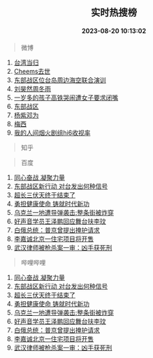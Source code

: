 <div align="center"><h2>实时热搜榜</h2><h4>2023-08-20 10:13:02</h4></div>

> 微博  

1. [台湾当归](https://s.weibo.com/weibo?q=%23%E5%8F%B0%E6%B9%BE%E5%BD%93%E5%BD%92%23&t=31&band_rank=1&Refer=top)<br />
2. [Cheems去世](https://s.weibo.com/weibo?q=%23Cheems%E5%8E%BB%E4%B8%96%23&t=31&band_rank=2&Refer=top)<br />
3. [东部战区位台岛周边海空联合演训](https://s.weibo.com/weibo?q=%23%E4%B8%9C%E9%83%A8%E6%88%98%E5%8C%BA%E4%BD%8D%E5%8F%B0%E5%B2%9B%E5%91%A8%E8%BE%B9%E6%B5%B7%E7%A9%BA%E8%81%94%E5%90%88%E6%BC%94%E8%AE%AD%23&t=31&band_rank=3&Refer=top)<br />
4. [刘昊然周冬雨](https://s.weibo.com/weibo?q=%E5%88%98%E6%98%8A%E7%84%B6%E5%91%A8%E5%86%AC%E9%9B%A8&t=31&band_rank=4&Refer=top)<br />
5. [一岁多的孩子高铁哭闹遭女子要求闭嘴](https://s.weibo.com/weibo?q=%23%E4%B8%80%E5%B2%81%E5%A4%9A%E7%9A%84%E5%AD%A9%E5%AD%90%E9%AB%98%E9%93%81%E5%93%AD%E9%97%B9%E9%81%AD%E5%A5%B3%E5%AD%90%E8%A6%81%E6%B1%82%E9%97%AD%E5%98%B4%23&t=31&band_rank=5&Refer=top)<br />
6. [东部战区](https://s.weibo.com/weibo?q=%23%E4%B8%9C%E9%83%A8%E6%88%98%E5%8C%BA%23&t=31&band_rank=6&Refer=top)<br />
7. [杨紫邓为](https://s.weibo.com/weibo?q=%E6%9D%A8%E7%B4%AB%E9%82%93%E4%B8%BA&t=31&band_rank=7&Refer=top)<br />
8. [梅西](https://s.weibo.com/weibo?q=%E6%A2%85%E8%A5%BF&t=31&band_rank=8&Refer=top)<br />
9. [我的人间烟火剧组hi6收视率](https://s.weibo.com/weibo?q=%23%E6%88%91%E7%9A%84%E4%BA%BA%E9%97%B4%E7%83%9F%E7%81%AB%E5%89%A7%E7%BB%84hi6%E6%94%B6%E8%A7%86%E7%8E%87%23&t=31&band_rank=9&Refer=top)<br />

> 知乎  


> 百度  

1. [同心奋战 凝聚力量](https://www.baidu.com/s?wd=%E5%90%8C%E5%BF%83%E5%A5%8B%E6%88%98+%E5%87%9D%E8%81%9A%E5%8A%9B%E9%87%8F&sa=fyb_news&rsv_dl=fyb_news)<br />
2. [东部战区新行动 对台发出何种信号](https://www.baidu.com/s?wd=%E4%B8%9C%E9%83%A8%E6%88%98%E5%8C%BA%E6%96%B0%E8%A1%8C%E5%8A%A8+%E5%AF%B9%E5%8F%B0%E5%8F%91%E5%87%BA%E4%BD%95%E7%A7%8D%E4%BF%A1%E5%8F%B7&sa=fyb_news&rsv_dl=fyb_news)<br />
3. [超长三伏天终于结束了](https://www.baidu.com/s?wd=%E8%B6%85%E9%95%BF%E4%B8%89%E4%BC%8F%E5%A4%A9%E7%BB%88%E4%BA%8E%E7%BB%93%E6%9D%9F%E4%BA%86&sa=fyb_news&rsv_dl=fyb_news)<br />
4. [勇担健康使命 铸就时代新功](https://www.baidu.com/s?wd=%E5%8B%87%E6%8B%85%E5%81%A5%E5%BA%B7%E4%BD%BF%E5%91%BD+%E9%93%B8%E5%B0%B1%E6%97%B6%E4%BB%A3%E6%96%B0%E5%8A%9F&sa=fyb_news&rsv_dl=fyb_news)<br />
5. [乌克兰一地遭导弹袭击:整条街被炸穿](https://www.baidu.com/s?wd=%E4%B9%8C%E5%85%8B%E5%85%B0%E4%B8%80%E5%9C%B0%E9%81%AD%E5%AF%BC%E5%BC%B9%E8%A2%AD%E5%87%BB%3A%E6%95%B4%E6%9D%A1%E8%A1%97%E8%A2%AB%E7%82%B8%E7%A9%BF&sa=fyb_news&rsv_dl=fyb_news)<br />
6. [好声音学员王泽鹏回应舞台扶李玟](https://www.baidu.com/s?wd=%E5%A5%BD%E5%A3%B0%E9%9F%B3%E5%AD%A6%E5%91%98%E7%8E%8B%E6%B3%BD%E9%B9%8F%E5%9B%9E%E5%BA%94%E8%88%9E%E5%8F%B0%E6%89%B6%E6%9D%8E%E7%8E%9F&sa=fyb_news&rsv_dl=fyb_news)<br />
7. [白俄总统：普京曾提出掩护请求](https://www.baidu.com/s?wd=%E7%99%BD%E4%BF%84%E6%80%BB%E7%BB%9F%EF%BC%9A%E6%99%AE%E4%BA%AC%E6%9B%BE%E6%8F%90%E5%87%BA%E6%8E%A9%E6%8A%A4%E8%AF%B7%E6%B1%82&sa=fyb_news&rsv_dl=fyb_news)<br />
8. [李嘉诚北京一住宅项目将开售](https://www.baidu.com/s?wd=%E6%9D%8E%E5%98%89%E8%AF%9A%E5%8C%97%E4%BA%AC%E4%B8%80%E4%BD%8F%E5%AE%85%E9%A1%B9%E7%9B%AE%E5%B0%86%E5%BC%80%E5%94%AE&sa=fyb_news&rsv_dl=fyb_news)<br />
9. [武汉律师被枪杀案一审：凶手获死刑](https://www.baidu.com/s?wd=%E6%AD%A6%E6%B1%89%E5%BE%8B%E5%B8%88%E8%A2%AB%E6%9E%AA%E6%9D%80%E6%A1%88%E4%B8%80%E5%AE%A1%EF%BC%9A%E5%87%B6%E6%89%8B%E8%8E%B7%E6%AD%BB%E5%88%91&sa=fyb_news&rsv_dl=fyb_news)<br />

> 哔哩哔哩  

1. [同心奋战 凝聚力量](https://www.baidu.com/s?wd=%E5%90%8C%E5%BF%83%E5%A5%8B%E6%88%98+%E5%87%9D%E8%81%9A%E5%8A%9B%E9%87%8F&sa=fyb_news&rsv_dl=fyb_news)<br />
2. [东部战区新行动 对台发出何种信号](https://www.baidu.com/s?wd=%E4%B8%9C%E9%83%A8%E6%88%98%E5%8C%BA%E6%96%B0%E8%A1%8C%E5%8A%A8+%E5%AF%B9%E5%8F%B0%E5%8F%91%E5%87%BA%E4%BD%95%E7%A7%8D%E4%BF%A1%E5%8F%B7&sa=fyb_news&rsv_dl=fyb_news)<br />
3. [超长三伏天终于结束了](https://www.baidu.com/s?wd=%E8%B6%85%E9%95%BF%E4%B8%89%E4%BC%8F%E5%A4%A9%E7%BB%88%E4%BA%8E%E7%BB%93%E6%9D%9F%E4%BA%86&sa=fyb_news&rsv_dl=fyb_news)<br />
4. [勇担健康使命 铸就时代新功](https://www.baidu.com/s?wd=%E5%8B%87%E6%8B%85%E5%81%A5%E5%BA%B7%E4%BD%BF%E5%91%BD+%E9%93%B8%E5%B0%B1%E6%97%B6%E4%BB%A3%E6%96%B0%E5%8A%9F&sa=fyb_news&rsv_dl=fyb_news)<br />
5. [乌克兰一地遭导弹袭击:整条街被炸穿](https://www.baidu.com/s?wd=%E4%B9%8C%E5%85%8B%E5%85%B0%E4%B8%80%E5%9C%B0%E9%81%AD%E5%AF%BC%E5%BC%B9%E8%A2%AD%E5%87%BB%3A%E6%95%B4%E6%9D%A1%E8%A1%97%E8%A2%AB%E7%82%B8%E7%A9%BF&sa=fyb_news&rsv_dl=fyb_news)<br />
6. [好声音学员王泽鹏回应舞台扶李玟](https://www.baidu.com/s?wd=%E5%A5%BD%E5%A3%B0%E9%9F%B3%E5%AD%A6%E5%91%98%E7%8E%8B%E6%B3%BD%E9%B9%8F%E5%9B%9E%E5%BA%94%E8%88%9E%E5%8F%B0%E6%89%B6%E6%9D%8E%E7%8E%9F&sa=fyb_news&rsv_dl=fyb_news)<br />
7. [白俄总统：普京曾提出掩护请求](https://www.baidu.com/s?wd=%E7%99%BD%E4%BF%84%E6%80%BB%E7%BB%9F%EF%BC%9A%E6%99%AE%E4%BA%AC%E6%9B%BE%E6%8F%90%E5%87%BA%E6%8E%A9%E6%8A%A4%E8%AF%B7%E6%B1%82&sa=fyb_news&rsv_dl=fyb_news)<br />
8. [李嘉诚北京一住宅项目将开售](https://www.baidu.com/s?wd=%E6%9D%8E%E5%98%89%E8%AF%9A%E5%8C%97%E4%BA%AC%E4%B8%80%E4%BD%8F%E5%AE%85%E9%A1%B9%E7%9B%AE%E5%B0%86%E5%BC%80%E5%94%AE&sa=fyb_news&rsv_dl=fyb_news)<br />
9. [武汉律师被枪杀案一审：凶手获死刑](https://www.baidu.com/s?wd=%E6%AD%A6%E6%B1%89%E5%BE%8B%E5%B8%88%E8%A2%AB%E6%9E%AA%E6%9D%80%E6%A1%88%E4%B8%80%E5%AE%A1%EF%BC%9A%E5%87%B6%E6%89%8B%E8%8E%B7%E6%AD%BB%E5%88%91&sa=fyb_news&rsv_dl=fyb_news)<br />

